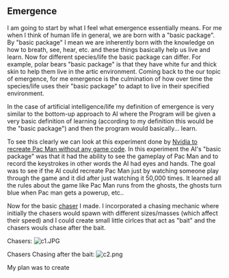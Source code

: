 ## Emergence

I am going to start by what I feel what emergence essentially means. For me when I think of human life in general, we are born with a "basic package". By "basic package" I mean we are inherently born with the knowledge on how to breath, see, hear, etc. and these things basically help us live and learn. Now for different species/life the basic package can differ. For example, polar bears "basic package" is that they have white fur and thick skin to help them live in the artic environment. Coming back to the our topic of emergence, for me emergence is the culmination of how over time the species/life uses their "basic package" to adapt to live in their specified environment. 

In the case of artificial intelligence/life my definition of emergence is very similar to the bottom-up approach to AI where the Program will be given a very basic definition of learning (according to my definition this would be the "basic package") and then the program would basically... learn.

To see this clearly we can look at this experiment done by [Nvidia to recreate Pac Man without any game code](https://www.polygon.com/2020/5/22/21266829/pac-man-nvidia-ai-game-gan-40th-anniversary). In this experiment the AI's "basic package" was that it had the ability to see the gameplay of Pac Man and to record the keystrokes in other words the AI had eyes and hands. The goal was to see if the AI could recreate Pac Man just by watching someone play through the game and it did after just watching it 50,000 times. It learned all the rules about the game like Pac Man runs from the ghosts, the ghosts turn blue when Pac man gets a powerup, etc..

Now for the basic [chaser](https://editor.p5js.org/ishanpqr/sketches/kXpaQHW0o) I made. I incorporated a chasing mechanic where initially the chasers would spawn with different sizes/masses (which affect their speed) and I could create small little cirlces that act as "bait" and the chasers wouls chase after the bait.

Chasers:
![c1.JPG]({{site.baseurl}}/c1.JPG)

Chasers Chasing after the bait:
![c2.png]({{site.baseurl}}/c2.png)

My plan was to create 

